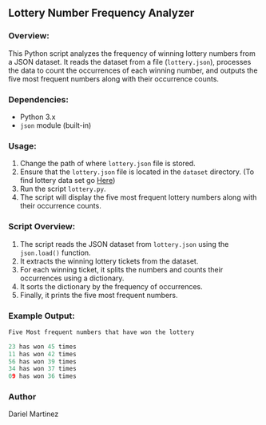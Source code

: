 ## Lottery Number Frequency Analyzer

### Overview:
This Python script analyzes the frequency of winning lottery numbers from a JSON dataset. It reads the dataset from a file (`lottery.json`), processes the data to count the occurrences of each winning number, and outputs the five most frequent numbers along with their occurrence counts.

### Dependencies:
- Python 3.x
- `json` module (built-in)

### Usage:
1. Change the path of where `lottery.json` file is stored.
2. Ensure that the `lottery.json` file is located in the `dataset` directory. (To find lottery data set go [Here](https://data.ny.gov/api/views/5xaw-6ayf/rows.json?accessType=DOWNLOAD))
3. Run the script `lottery.py`.
4. The script will display the five most frequent lottery numbers along with their occurrence counts.

### Script Overview:
1. The script reads the JSON dataset from `lottery.json` using the `json.load()` function.
2. It extracts the winning lottery tickets from the dataset.
3. For each winning ticket, it splits the numbers and counts their occurrences using a dictionary.
4. It sorts the dictionary by the frequency of occurrences.
5. Finally, it prints the five most frequent numbers.

### Example Output:
```cpp
Five Most frequent numbers that have won the lottery

23 has won 45 times
11 has won 42 times
56 has won 39 times
34 has won 37 times
09 has won 36 times
```

### Author 
Dariel Martinez
